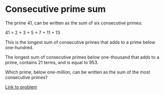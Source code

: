 # Consecutive prime sum

<p>The prime 41, can be written as the sum of six consecutive primes:</p>
<div class="center">41 = 2 + 3 + 5 + 7 + 11 + 13</div>
<p>This is the longest sum of consecutive primes that adds to a prime below one-hundred.</p>
<p>The longest sum of consecutive primes below one-thousand that adds to a prime, contains 21 terms, and is equal to 953.</p>
<p>Which prime, below one-million, can be written as the sum of the most consecutive primes?</p>

[Link to problem](https://projecteuler.net/problem=50)
